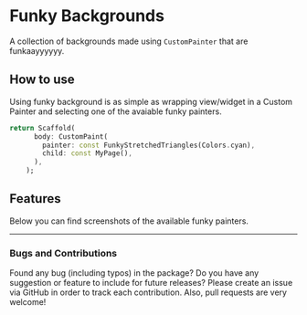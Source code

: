 # Funky Backgrounds

A collection of backgrounds made using ``CustomPainter`` that are funkaayyyyyy.

## How to use

Using funky background is as simple as wrapping view/widget in a Custom Painter and selecting one of the avaiable funky painters.

```dart
return Scaffold(
      body: CustomPaint(
        painter: const FunkyStretchedTriangles(Colors.cyan),
        child: const MyPage(),
      ),
    );
```

## Features

Below you can find screenshots of the available funky painters.

---

### Bugs and Contributions

Found any bug (including typos) in the package? Do you have any suggestion or feature to include for future releases? Please create an issue via GitHub in order to track each contribution. Also, pull requests are very welcome!